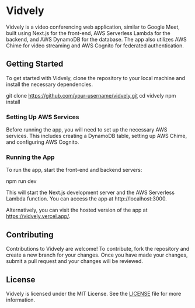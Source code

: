 # Vidvely

Vidvely is a video conferencing web application, similar to Google Meet, built using Next.js for the front-end, AWS Serverless Lambda for the backend, and AWS DynamoDB for the database. The app also utilizes AWS Chime for video streaming and AWS Cognito for federated authentication.

## Getting Started

To get started with Vidvely, clone the repository to your local machine and install the necessary dependencies.

git clone https://github.com/your-username/vidvely.git
cd vidvely
npm install

### Setting Up AWS Services

Before running the app, you will need to set up the necessary AWS services. This includes creating a DynamoDB table, setting up AWS Chime, and configuring AWS Cognito.

### Running the App

To run the app, start the front-end and backend servers:

npm run dev

This will start the Next.js development server and the AWS Serverless Lambda function. You can access the app at http://localhost:3000.

Alternatively, you can visit the hosted version of the app at https://vidvely.vercel.app/.

## Contributing

Contributions to Vidvely are welcome! To contribute, fork the repository and create a new branch for your changes. Once you have made your changes, submit a pull request and your changes will be reviewed.

## License

Vidvely is licensed under the MIT License. See the [LICENSE](./LICENSE) file for more information.
